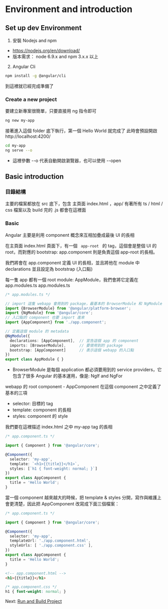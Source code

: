 # Environment and introduction


## Set up dev Environment

1. 安裝 Nodejs and npm

* https://nodejs.org/en/download/
* 版本需求： node 6.9.x and npm 3.x.x 以上

2. Angular Cli

```sh
npm install -g @angular/cli
```

到這裡就已經完成準備了


### Create a new project

要建立新專案很簡單，只要直接用 ng 指令即可

```sh
ng new my-app
```

接著進入這個 folder 底下執行，第一個 Hello World 就完成了
此時會預設開啟 http://localhost:4200/

```sh
cd my-app
ng serve --o
```

* 這裡參數 --o 代表自動開啟瀏覽器，也可以使用 --open



## Basic introduction


### 目錄結構

主要的檔案都放在 src 底下，包含 主頁面 index.html ，app/ 有著所有 ts / html / css 檔案以及 build 完的 .js 都會在這裡面


### Basic

Angular 主要是利用 component 概念來互相加疊成最後 UI 的長相

在主頁面 index.html 頁面下，有一個 <code> app-root </code> 的 tag，這個會是整個 UI 的 root，而對應的 bootstrap: app.component 則是負責這個 app-root 的長相。

我們將會在 app.component 定義 UI 的長相，並且將他在 module 中 declarations 並且設定為 bootstrap (入口點)

每一隻 app 都有一個 root module: AppModule，我們會將它定義在 app.modules.ts
app.modules.ts

```ts
/* app.modules.ts */

// import 這隻 webapp 會用到的 package，最基本的 BrowserModule 和 NgModule
import {BrowserModule} from '@angular/platform-browser';
import {NgModule} from '@angular/core';
// 入口點的 component 也要 import 進來
import {AppComponent} from './app.component';

// 定義這個 module 的 metadata
@NgModule({
  declarations: [AppComponent],  // 宣告這個 app 的 component
  imports: [BrowserModule],      // 要使用到的 package
  bootstrap: [AppComponent]      // 表示這個 webapp 的入口點
})
export class AppModule { }
```

* BrowserModule 是每個 application 都必須要用到的 service providers，它包含了很多 Angular 的基本運用，像是: NgIf and NgFor

webapp 的 root component - AppComponent
在這個 component 之中定義了基本的三項

* selector: 目標的 tag
* template: component 的長相
* styles: component 的 style

我們要在這裡描述 index.html 之中 my-app tag 的長相

```ts
/* app.component.ts */

import { Component } from '@angular/core';

@Component({
  selector: 'my-app',
  template: `<h1>{{title}}</h1>`,
  styles: [`h1 { font-weight: normal; }`]
})
export class AppComponent {
  title = 'Hello World';
}
```

當一個 component 越來越大的時候，把 template & styles 分開，寫作與維護上會更清楚，因此把 AppComponent 改寫成下面三個檔案：

```ts
/* app.component.ts */

import { Component } from '@angular/core';

@Component({
  selector: 'my-app',
  templateUrl: './app.component.html',
  styleUrls: [ './app.component.css' ],
})
export class AppComponent {
  title = 'Hello World';
}
```

```html
<!-- app.component.html -->
<h1>{{title}}</h1>
```

```css
/* app.component.css */ 
h1 { font-weight: normal; }
```

Next:  [Run and Build Project]

[Run and Build Project]: <https://github.com/sean1093/angular-starter/blob/master/02.run-and-build-project.md>